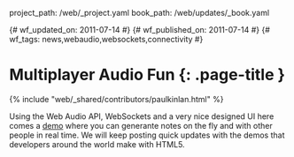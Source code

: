 project_path: /web/_project.yaml
book_path: /web/updates/_book.yaml

{# wf_updated_on: 2011-07-14 #}
{# wf_published_on: 2011-07-14 #}
{# wf_tags: news,webaudio,websockets,connectivity #}

# Multiplayer Audio Fun {: .page-title }

{% include "web/_shared/contributors/paulkinlan.html" %}


Using the Web Audio API, WebSockets and a very nice designed UI here comes a <a href="http://labs.dinahmoe.com/plink">demo</a> where you can generante notes on the fly and with other people in real time.
We will keep posting quick updates with the demos that developers around the world make with HTML5.


